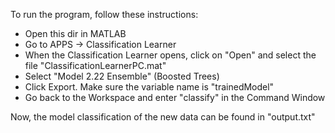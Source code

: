 To run the program, follow these instructions:

- Open this dir in MATLAB
- Go to APPS -> Classification Learner
- When the Classification Learner opens, click on "Open" and select the file "ClassificationLearnerPC.mat"
- Select "Model 2.22 Ensemble" (Boosted Trees)
- Click Export. Make sure the variable name is "trainedModel"
- Go back to the Workspace and enter "classify" in the Command Window

Now, the model classification of the new data can be found in "output.txt"